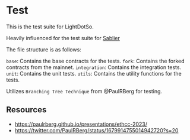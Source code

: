 # Test

This is the test suite for LightDotSo.

Heavily influenced for the test suite for [Sablier](https://github.com/sablier-labs/v2-core)

The file structure is as follows:

`base`: Contains the base contracts for the tests.
`fork`: Contains the forked contracts from the mainnet.
`integration`: Contains the integration tests.
`unit`: Contains the unit tests.
`utils`: Contains the utility functions for the tests.

Utilizes `Branching Tree Technique` from @PaulRBerg for testing.

## Resources

- https://paulrberg.github.io/presentations/ethcc-2023/
- https://twitter.com/PaulRBerg/status/1679914755014942720?s=20
